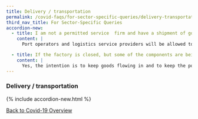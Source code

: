 ```yaml
---
title: Delivery / transportation
permalink: /covid-faqs/for-sector-specific-queries/delivery-transportation
third_nav_title: For Sector-Specific Queries
accordion-new:
  - title: I am not a permitted service  firm and have a shipment of goods coming in. Will I be allowed to send the goods to my warehouse and will I be able to activate my employees to receive the shipment at my warehouse?  
    content: |
      Port operators and logistics service providers will be allowed to continue to operate during this period. Yes, you may receive deliveries at your premises. If you need to activate your employees to work on-site for short periods of time to receive deliveries and perform other related tasks, please apply for a time-limited exemption. Please submit your application **one day before** the required date of use.

  - title: If the factory is closed, but some of the components are being shipped in, can the company still maintain a minimum number of employees onsite to clear the goods?
    content: |
      Yes, the intention is to keep goods flowing in and to keep the port clear.    
---
```


### Delivery / transportation

{% include accordion-new.html %}

[Back to Covid-19 Overview](/covid/)
